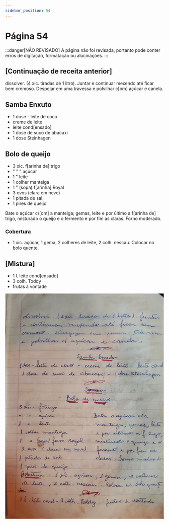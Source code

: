 ```yaml
---
sidebar_position: 54
---
```

# Página 54
:::danger[NÃO REVISADO]
A página não foi revisada, portanto pode conter erros de digitação, formatação ou alucinações.
:::
## [Continuação de receita anterior]

dissolver. (4 xic. tiradas de 1 litro). Juntar e continuar mexendo até ficar bem cremoso. Despejar em uma travessa e polvilhar c[om] açúcar e canela.

## Samba Enxuto

- 1 dose - leite de coco
- creme de leite
- leite cond[ensado]
- 1 dose de suco de abacaxi
- 1 dose Steinhagen

## Bolo de queijo

- 3 xic. f[arinha de] trigo
- " " " açúcar
- 1 " leite
- 1 colher manteiga
- 1 " (sopa) f[arinha] Royal
- 3 ovos (clara em neve)
- 1 pitada de sal
- 1 pires de queijo

Bate o açúcar c/[om] a manteiga; gemas, leite e por último a f[arinha de] trigo, misturado o queijo e o fermento e por fim as claras. Forno moderado.

### Cobertura

- 1 xic. açúcar, 1 gema, 2 colheres de leite, 2 colh. nescau. Colocar no bolo quente.

## [Mistura]

- 1 l. leite cond[ensado]
- 3 colh. Toddy
- frutas à vontade

![imagem base](./images/page_54.png)